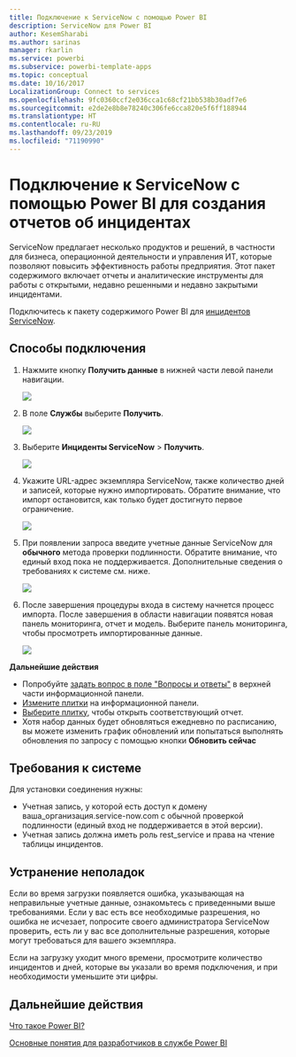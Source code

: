 ```yaml
---
title: Подключение к ServiceNow с помощью Power BI
description: ServiceNow для Power BI
author: KesemSharabi
ms.author: sarinas
manager: rkarlin
ms.service: powerbi
ms.subservice: powerbi-template-apps
ms.topic: conceptual
ms.date: 10/16/2017
LocalizationGroup: Connect to services
ms.openlocfilehash: 9fc0360ccf2e036cca1c68cf21bb538b30adf7e6
ms.sourcegitcommit: e2de2e8b8e78240c306fe6cca820e5f6ff188944
ms.translationtype: HT
ms.contentlocale: ru-RU
ms.lasthandoff: 09/23/2019
ms.locfileid: "71190990"
---
```

# <a name="connect-to-servicenow-with-power-bi-for-incident-reporting"></a>Подключение к ServiceNow с помощью Power BI для создания отчетов об инцидентах
ServiceNow предлагает несколько продуктов и решений, в частности для бизнеса, операционной деятельности и управления ИТ, которые позволяют повысить эффективность работы предприятия. Этот пакет содержимого включает отчеты и аналитические инструменты для работы с открытыми, недавно решенными и недавно закрытыми инцидентами.  

Подключитесь к пакету содержимого Power BI для [инцидентов ServiceNow](https://app.powerbi.com/getdata/services/servicenow).

## <a name="how-to-connect"></a>Способы подключения
1. Нажмите кнопку **Получить данные** в нижней части левой панели навигации.
   
   ![](media/service-connect-to-servicenow/pbi_getdata.png) 
2. В поле **Службы** выберите **Получить**.
   
   ![](media/service-connect-to-servicenow/pbi_getservices.png) 
3. Выберите **Инциденты ServiceNow** \> **Получить**.
   
   ![](media/service-connect-to-servicenow/connect.png)
4. Укажите URL-адрес экземпляра ServiceNow, также количество дней и записей, которые нужно импортировать. Обратите внимание, что импорт остановится, как только будет достигнуто первое ограничение.
   
   ![](media/service-connect-to-servicenow/params.png)
5. При появлении запроса введите учетные данные ServiceNow для **обычного** метода проверки подлинности. Обратите внимание, что единый вход пока не поддерживается. Дополнительные сведения о требованиях к системе см. ниже.
   
   ![](media/service-connect-to-servicenow/creds.png)
6. После завершения процедуры входа в систему начнется процесс импорта. После завершения в области навигации появятся новая панель мониторинга, отчет и модель. Выберите панель мониторинга, чтобы просмотреть импортированные данные.
   
    ![](media/service-connect-to-servicenow/dashboard.png)

**Дальнейшие действия**

* Попробуйте [задать вопрос в поле "Вопросы и ответы"](consumer/end-user-q-and-a.md) в верхней части информационной панели.
* [Измените плитки](service-dashboard-edit-tile.md) на информационной панели.
* [Выберите плитку](consumer/end-user-tiles.md), чтобы открыть соответствующий отчет.
* Хотя набор данных будет обновляться ежедневно по расписанию, вы можете изменить график обновлений или попытаться выполнять обновления по запросу с помощью кнопки **Обновить сейчас**

## <a name="system-requirements"></a>Требования к системе
Для установки соединения нужны:  

* Учетная запись, у которой есть доступ к домену ваша_организация.service-now.com с обычной проверкой подлинности (единый вход не поддерживается в этой версии).  
* Учетная запись должна иметь роль rest_service и права на чтение таблицы инцидентов.  

## <a name="troubleshooting"></a>Устранение неполадок
Если во время загрузки появляется ошибка, указывающая на неправильные учетные данные, ознакомьтесь с приведенными выше требованиями. Если у вас есть все необходимые разрешения, но ошибка не исчезает, попросите своего администратора ServiceNow проверить, есть ли у вас все дополнительные разрешения, которые могут требоваться для вашего экземпляра.

Если на загрузку уходит много времени, просмотрите количество инцидентов и дней, которые вы указали во время подключения, и при необходимости уменьшите эти цифры.

## <a name="next-steps"></a>Дальнейшие действия
[Что такое Power BI?](power-bi-overview.md)

[Основные понятия для разработчиков в службе Power BI](service-basic-concepts.md)

